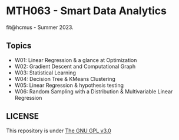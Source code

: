 # MTH063 - Smart Data Analytics
fit@hcmus - Summer 2023.

## Topics
- W01: Linear Regression & a glance at Optimization
- W02: Gradient Descent and Computational Graph
- W03: Statistical Learning
- W04: Decision Tree & KMeans Clustering
- W05: Linear Regression & hypothesis testing
- W06: Random Sampling with a Distribution & Multivariable Linear Regression

## LICENSE
This repository is under [The GNU GPL v3.0](LICENSE)
